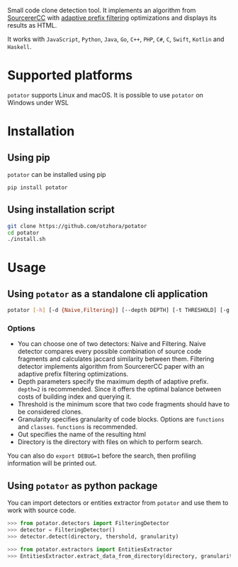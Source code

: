 Small code clone detection tool. It implements an algorithm from [SourcererCC](https://arxiv.org/abs/1512.06448) with [adaptive prefix filtering](https://www.sciencedirect.com/science/article/abs/pii/S0164121217302790) optimizations and displays its results as HTML. 

It works with `JavaScript`, `Python`, `Java`, `Go`, `C++`, `PHP`, `C#`, `C`, `Swift`, `Kotlin` and `Haskell`.

# Supported platforms

`potator` supports Linux and macOS. It is possible to use `potator` on Windows under WSL

# Installation

## Using pip

`potator` can be installed using pip

```bash
pip install potator
```

## Using installation script

```bash
git clone https://github.com/otzhora/potator
cd potator
./install.sh
```

# Usage

## Using `potator` as a standalone cli application

```bash
potator [-h] [-d {Naive,Filtering}] [--depth DEPTH] [-t THRESHOLD] [-g GRANULARITY] [-o OUT] directory 
```

### Options

* You can choose one of two detectors: Naive and Filtering. Naive detector compares every possible combination of source code fragments and calculates jaccard similarity between them. Filtering detector implements algorithm from SourcererCC paper with an adaptive prefix filtering optimizations.
* Depth parameters specify the maximum depth of adaptive prefix. `depth=2` is recommended. Since it offers the optimal balance between costs of building index and querying it. 
* Threshold is the minimum score that two code fragments should have to be considered clones.
* Granularity specifies granularity of code blocks. Options are `functions` and `classes`. `functions` is recommended.
* Out specifies the name of the resulting html
* Directory is the directory with files on which to perform search.

You can also do `export DEBUG=1` before the search, then profiling information will be printed out.

## Using `potator` as python package

You can import detectors or entities extractor from `potator` and use them to work with source code.

```python
>>> from potator.detectors import FilteringDetector
>>> detector = FilteringDetector()
>>> detector.detect(directory, thershold, granularity)
```

```python
>>> from potator.extractors import EntitiesExtractor
>>> EntitiesExtractor.extract_data_from_directory(directory, granularity)
```
